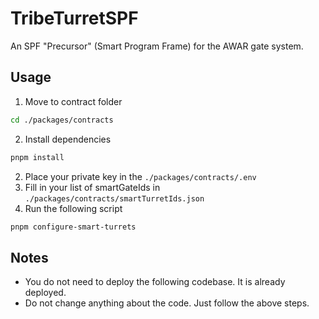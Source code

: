 # TribeTurretSPF

An SPF "Precursor" (Smart Program Frame) for the AWAR gate system.

## Usage

1. Move to contract folder

```sh
cd ./packages/contracts
```

2. Install dependencies

```sh
pnpm install
```

2. Place your private key in the `./packages/contracts/.env`
3. Fill in your list of smartGateIds in `./packages/contracts/smartTurretIds.json`
4. Run the following script

```sh
pnpm configure-smart-turrets
```

## Notes

- You do not need to deploy the following codebase. It is already deployed.
- Do not change anything about the code. Just follow the above steps.